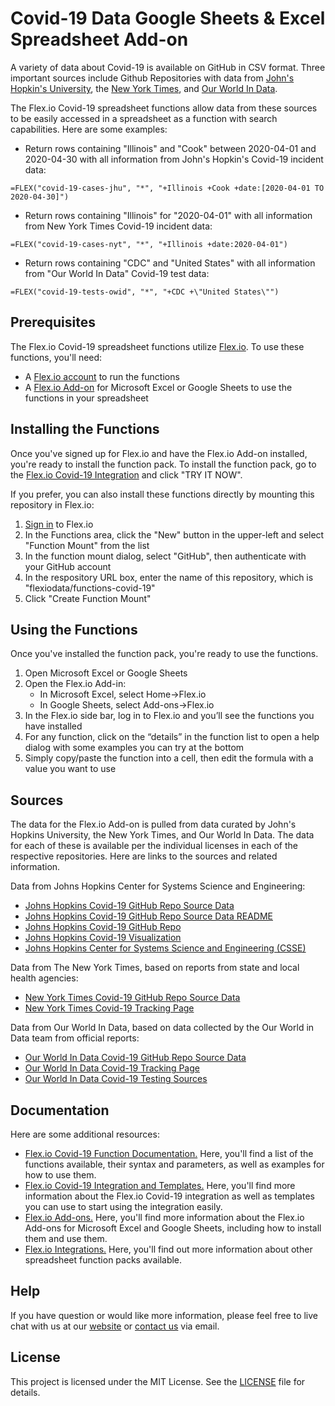 # Covid-19 Data Google Sheets & Excel Spreadsheet Add-on

A variety of data about Covid-19 is available on GitHub in CSV format. Three important sources include Github Repositories with data from [John's Hopkin's University](https://github.com/CSSEGISandData/COVID-19), the [New York Times](https://github.com/nytimes/covid-19-data), and [Our World In Data](https://github.com/owid/covid-19-data).

The Flex.io Covid-19 spreadsheet functions allow data from these sources to be easily accessed in a spreadsheet as a function with search capabilities. Here are some examples:

* Return rows containing "Illinois" and "Cook" between 2020-04-01 and 2020-04-30 with all information from John's Hopkin's Covid-19 incident data:
```
=FLEX("covid-19-cases-jhu", "*", "+Illinois +Cook +date:[2020-04-01 TO 2020-04-30]")
```

* Return rows containing "Illinois" for "2020-04-01" with all information from New York Times Covid-19 incident data:
```
=FLEX("covid-19-cases-nyt", "*", "+Illinois +date:2020-04-01")
```

* Return rows containing "CDC" and "United States" with all information from "Our World In Data" Covid-19 test data:
```
=FLEX("covid-19-tests-owid", "*", "+CDC +\"United States\"")
```

## Prerequisites

The Flex.io Covid-19 spreadsheet functions utilize [Flex.io](https://www.flex.io). To use these functions, you'll need:

* A [Flex.io account](https://www.flex.io/app/signup) to run the functions
* A [Flex.io Add-on](https://www.flex.io/add-ons) for Microsoft Excel or Google Sheets to use the functions in your spreadsheet

## Installing the Functions

Once you've signed up for Flex.io and have the Flex.io Add-on installed, you're ready to install the function pack. To install the function pack, go to the [Flex.io Covid-19 Integration](https://www.flex.io/integrations/covid-19) and click "TRY IT NOW".

If you prefer, you can also install these functions directly by mounting this repository in Flex.io:

1. [Sign in](https://www.flex.io/app/signin) to Flex.io
2. In the Functions area, click the "New" button in the upper-left and select "Function Mount" from the list
3. In the function mount dialog, select "GitHub", then authenticate with your GitHub account
4. In the respository URL box, enter the name of this repository, which is "flexiodata/functions-covid-19"
5. Click "Create Function Mount"

## Using the Functions

Once you've installed the function pack, you're ready to use the functions.

1. Open Microsoft Excel or Google Sheets
2. Open the Flex.io Add-in:
   - In Microsoft Excel, select Home->Flex.io
   - In Google Sheets, select Add-ons->Flex.io
3. In the Flex.io side bar, log in to Flex.io and you’ll see the functions you have installed
4. For any function, click on the “details” in the function list to open a help dialog with some examples you can try at the bottom
5. Simply copy/paste the function into a cell, then edit the formula with a value you want to use

## Sources

The data for the Flex.io Add-on is pulled from data curated by John's Hopkins University, the New York Times, and Our World In Data. The data for each of these is available per the individual licenses in each of the respective repositories. Here are links to the sources and related information.

Data from Johns Hopkins Center for Systems Science and Engineering:
  * [Johns Hopkins Covid-19 GitHub Repo Source Data](https://github.com/CSSEGISandData/COVID-19/tree/master/csse_covid_19_data/csse_covid_19_daily_reports)
  * [Johns Hopkins Covid-19 GitHub Repo Source Data README](https://github.com/CSSEGISandData/COVID-19/tree/master/csse_covid_19_data)
  * [Johns Hopkins Covid-19 GitHub Repo](https://github.com/CSSEGISandData/COVID-19)
  * [Johns Hopkins Covid-19 Visualization](https://www.arcgis.com/apps/opsdashboard/index.html#/bda7594740fd40299423467b48e9ecf6)
  * [Johns Hopkins Center for Systems Science and Engineering (CSSE)](https://systems.jhu.edu/)

Data from The New York Times, based on reports from state and local health agencies:
  * [New York Times Covid-19 GitHub Repo Source Data](https://github.com/nytimes/covid-19-data)
  * [New York Times Covid-19 Tracking Page](https://www.nytimes.com/interactive/2020/us/coronavirus-us-cases.html)

Data from Our World In Data, based on data collected by the Our World in Data team from official reports:
  * [Our World In Data Covid-19 GitHub Repo Source Data](https://github.com/owid/covid-19-data/tree/master/public/data)
  * [Our World In Data Covid-19 Tracking Page](https://ourworldindata.org/coronavirus)
  * [Our World In Data Covid-19 Testing Sources](https://ourworldindata.org/covid-testing#source-information-country-by-country)

## Documentation

Here are some additional resources:

* [Flex.io Covid-19 Function Documentation.](https://www.flex.io/integrations/covid-19/functions-and-syntax/) Here, you'll find a list of the functions available, their syntax and parameters, as well as examples for how to use them.
* [Flex.io Covid-19 Integration and Templates.](https://www.flex.io/integrations/covid-19/) Here, you'll find more information about the Flex.io Covid-19 integration as well as templates you can use to start using the integration easily.
* [Flex.io Add-ons.](https://www.flex.io/add-ons) Here, you'll find more information about the Flex.io Add-ons for Microsoft Excel and Google Sheets, including how to install them and use them.
* [Flex.io Integrations.](https://www.flex.io/integrations) Here, you'll find out more information about other spreadsheet function packs available.

## Help

If you have question or would like more information, please feel free to live chat with us at our [website](https://www.flex.io) or [contact us](https://www.flex.io/about#contact-us) via email.

## License

This project is licensed under the MIT License. See the [LICENSE](LICENSE) file for details.
